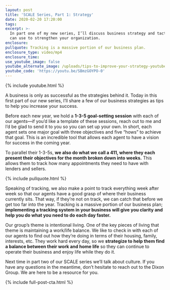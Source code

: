 ```yaml
---
layout: post
title: 'SCALE Series, Part 1: Strategy'
date: 2020-02-20 17:20:00
tags:
excerpt: >-
  In part one of my new series, I’ll discuss business strategy and tactics you
  can use to strengthen your organization.
enclosure:
pullquote: Tracking is a massive portion of our business plan.
enclosure_type: video/mp4
enclosure_time:
use_youtube_image: false
youtube_alternate_image: /uploads/tips-to-improve-your-strategy-youtube.jpg
youtube_code: 'https://youtu.be/SBmzGOYPO-0'
---
```


{% include youtube.html %}

A business is only as successful as the strategies behind it. Today in this first part of our new series, I’ll share a few of our business strategies as tips to help you increase your success.

Before each new year, we hold a **1-3-5 goal-setting session** with each of our agents—if you’d like a template of these sessions, reach out to me and I’d be glad to send it to you so you can set up your own. In short, each agent sets one major goal with three objectives and five “hows” to achieve that goal. This is an incredible tool that allows each agent to have a vision for success in the coming year.

To parallel their 1-3-5s, **we also do what we call a 411, where they each present their objectives for the month broken down into weeks.** This allows them to track how many appointments they need to have with lenders and sellers.

{% include pullquote.html %}

Speaking of tracking, we also make a point to track everything week after week so that our agents have a good grasp of where their business currently sits. That way, if they’re not on track, we can catch that before we get too far into the year. Tracking is a massive portion of our business plan; **implementing a tracking system in your business will give you clarity and help you do what you need to do each day faster.**

Our group’s theme is intentional living. One of the key pieces of living that theme is maintaining a work/life balance. We like to check in with each of our agents to find out how they’re doing in terms of their housing, family, interests, etc. They work hard every day, so we **strategize to help them find a balance between their work and home life** so they can continue to operate their business and enjoy life while they do it.

Next time in part two of our SCALE series we’ll talk about culture. If you have any questions in the meantime, don’t hesitate to reach out to the Dixon Group. We are here to be a resource for you.

{% include full-post-cta.html %}